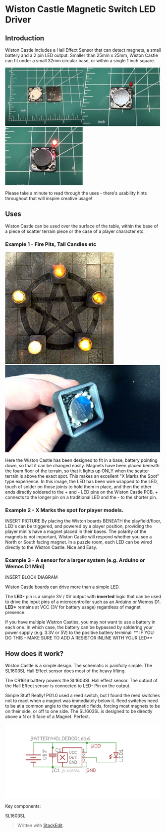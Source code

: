 
# Wiston Castle Magnetic Switch LED Driver
## Introduction

Wiston Castle includes a Hall Effect Sensor that can detect magnets, a small battery and a 2 pin LED output. Smaller than 25mm x 25mm, Wiston Castle can fit under a small 32mm circular base, or within a single 1 inch square.

<img src="/pictures/IMG_1923.jpg" width="250"><img src="/pictures/IMG_1924.jpg" width="250"><img src="/pictures/IMG_1925.jpg" width="250">

Please take a minute to read through the uses - there's usability hints throughout that will inspire creative usage!

## Uses
Wiston Castle can be used over the surface of the table, within the base of a piece of scatter terrain piece or the case of a player character etc.
### Example 1 - Fire Pits, Tall Candles etc
<img src="/pictures/pentagram.jpg" width="350"><img src="/pictures/wistoninbase.jpg" width="500">

Here the Wiston Castle has been designed to fit in a base, battery pointing down, so that it can be changed easily. Magnets have been placed beneath the foam floor of the terrain, so that it lights up ONLY when the scatter terrain is above the exact spot. This makes an excellent "X Marks the Spot" type experience.
In this image, the LED has been wire wrapped to the LED, touch of solder on those joints to hold them in place, and then the other ends directly soldered to the + and - LED pins on the Wiston Castle PCB. + connects to the longer pin on a traditional LED and the - to the shorter pin.

### Example 2 - X Marks the spot for player models.
INSERT PICTURE
By placing the Wiston boards BENEATH the playfield/floor, LED's can be triggered, and powered by a player position, providing the player mini's have a magnet placed in their bases. The polarity of the magnets is not important, Wiston Castle will respond whether you see a North or South facing magnet.
In a puzzle room, each LED can be wired directly to the Wistron Castle. Nice and Easy.

### Example 3 - A sensor for a larger system (e.g. Arduino or Wemos D1 Mini)
INSERT BLOCK DIAGRAM

Wiston Castle boards can drive more than a simple LED. 

The **LED-** pin is a simple 3V / 0V output with **inverted** logic that can be used to drive the input pins of a microcontroller such as an Arduino or Wemos D1.
**LED+** remains at VCC (3V for battery usage) regardless of magnet presence.

If you have multiple Wistron Castles, you may not want to use a battery in each one. In which case, the battery can be bypassed by soldering your power supply (e.g. 3.3V or 5V) to the positive battery terminal.
** IF YOU DO THIS - MAKE SURE TO ADD A RESISTOR INLINE WITH YOUR LED**

## How does it work?
Wiston Castle is a simple design. The schematic is painfully simple. The SL1603SL Hall Effect sensor does most of the heavy lifting.

The CR1616 battery powers the SL1603SL Hall effect sensor. The output of the Hall Effect sensor is connected to LED- Pin on the output.

Simple Stuff Really! PG1.0 used a reed switch, but I found the reed switches not to react when a magnet was immediately below it. Reed switches need to be at a common angle to the magnetic fields, forcing most magnets to be on their side, or off to one side.
The SL1603SL is designed to be directly above a N or S face of a Magnet. Perfect.

<img src="/pictures/WistonPG2p0Schem.png" width="500">

Key components:
  
SL1603SL

> Written with [StackEdit](https://stackedit.io/).
